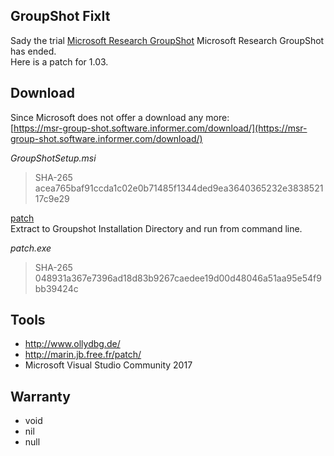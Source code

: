 ## GroupShot FixIt

Sady the  trial [Microsoft Research GroupShot](https://www.microsoft.com/en-us/research/blog/group-shot-getting-everyone-smile/) Microsoft Research GroupShot has ended.  
Here is a patch for 1.03.

## Download
Since Microsoft does not offer a download any more:  
[https://msr-group-shot.software.informer.com/download/](https://msr-group-shot.software.informer.com/download/)

_GroupShotSetup.msi_
> SHA-265 acea765baf91ccda1c02e0b71485f1344ded9ea3640365232e383852117c9e29 

[patch](https://github.com/Quirinius/GroupShot-FixIt/raw/master/patch.zip)  
Extract to Groupshot Installation Directory and run from command line.  

_patch.exe_  
> SHA-265  048931a367e7396ad18d83b9267caedee19d00d48046a51aa95e54f9bb39424c

## Tools
* http://www.ollydbg.de/
* http://marin.jb.free.fr/patch/
* Microsoft Visual Studio Community 2017

## Warranty
 * void
 * nil
 * null
